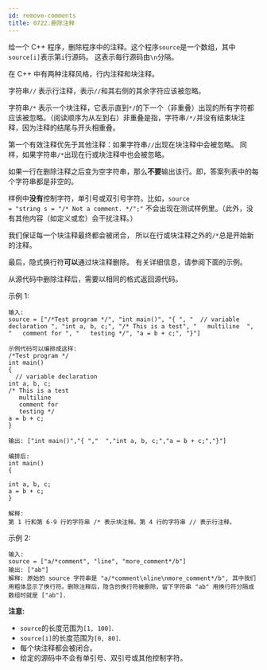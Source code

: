 ```yaml
---
id: remove-comments
title: 0722.删除注释
---
```

给一个 C++ 程序，删除程序中的注释。这个程序<code>source</code>是一个数组，其中<code>source[i]</code>表示第<code>i</code>行源码。 这表示每行源码由<code>\n</code>分隔。

在 C++ 中有两种注释风格，行内注释和块注释。

字符串<code>//</code> 表示行注释，表示<code>//</code>和其右侧的其余字符应该被忽略。

字符串<code>/&#42;</code> 表示一个块注释，它表示直到<code>&#42;/</code>的下一个（非重叠）出现的所有字符都应该被忽略。（阅读顺序为从左到右）非重叠是指，字符串<code>/&#42;/</code>并没有结束块注释，因为注释的结尾与开头相重叠。

第一个有效注释优先于其他注释：如果字符串<code>//</code>出现在块注释中会被忽略。 同样，如果字符串<code>/*</code>出现在行或块注释中也会被忽略。

如果一行在删除注释之后变为空字符串，那么**不要**输出该行。即，答案列表中的每个字符串都是非空的。

样例中**没有**控制字符，单引号或双引号字符。比如，<code>source = &#34;string s = &#34;/&#42; Not a comment. &#42;/&#34;;&#34;</code> 不会出现在测试样例里。（此外，没有其他内容（如定义或宏）会干扰注释。）

我们保证每一个块注释最终都会被闭合， 所以在行或块注释之外的<code>/&#42;</code>总是开始新的注释。

最后，隐式换行符**可以**通过块注释删除。 有关详细信息，请参阅下面的示例。

从源代码中删除注释后，需要以相同的格式返回源代码。

示例 1:

```
输入: 
source = ["/*Test program */", "int main()", "{ ", "  // variable declaration ", "int a, b, c;", "/* This is a test", "   multiline  ", "   comment for ", "   testing */", "a = b + c;", "}"]

示例代码可以编排成这样:
/*Test program */
int main()
{ 
  // variable declaration 
int a, b, c;
/* This is a test
   multiline  
   comment for 
   testing */
a = b + c;
}

输出: ["int main()","{ ","  ","int a, b, c;","a = b + c;","}"]

编排后:
int main()
{ 
  
int a, b, c;
a = b + c;
}

解释: 
第 1 行和第 6-9 行的字符串 /* 表示块注释。第 4 行的字符串 // 表示行注释。
```

示例 2:

```
输入: 
source = ["a/*comment", "line", "more_comment*/b"]
输出: ["ab"]
解释: 原始的 source 字符串是 "a/*comment\nline\nmore_comment*/b", 其中我们用粗体显示了换行符。删除注释后，隐含的换行符被删除，留下字符串 "ab" 用换行符分隔成数组时就是 ["ab"].
```

**注意:**


- <code>source</code>的长度范围为<code>[1, 100]</code>.
- <code>source[i]</code>的长度范围为<code>[0, 80]</code>.
- 每个块注释都会被闭合。
- 给定的源码中不会有单引号、双引号或其他控制字符。
